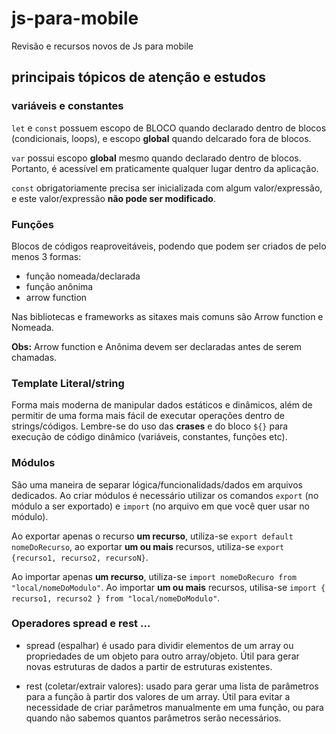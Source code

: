 # js-para-mobile
 Revisão e recursos novos de Js para mobile

 ## principais tópicos de atenção e estudos

 ### variáveis e constantes

 `let` e `const` possuem escopo de BLOCO quando declarado dentro de blocos (condicionais, loops), e escopo **global** quando delcarado fora de blocos.

 `var` possui escopo **global** mesmo quando declarado dentro de blocos. Portanto, é acessível em praticamente qualquer lugar dentro da aplicação.

 `const` obrigatoriamente precisa ser inicializada com algum valor/expressão, e este valor/expressão **não pode ser modificado**.


### Funções 

Blocos de códigos reaproveitáveis, podendo que podem ser criados de pelo menos 3 formas: 

- função nomeada/declarada 
- função anônima
- arrow function

Nas bibliotecas e frameworks as sitaxes mais comuns são Arrow function e Nomeada.

**Obs:** Arrow function e Anônima devem ser declaradas antes de serem chamadas.


### Template Literal/string

Forma mais moderna de manipular dados estáticos e dinâmicos, além de permitir de uma forma mais fácil de executar operações dentro de strings/códigos. Lembre-se do uso das **crases** e do bloco `${}` para execução de código dinâmico (variáveis, constantes, funções etc).


### Módulos

São uma maneira de separar lógica/funcionalidads/dados em arquivos dedicados. Ao criar módulos é necessário utilizar os comandos `export` (no módulo a ser exportado) e `import` (no arquivo em que você quer usar no módulo).

Ao exportar apenas o recurso **um recurso**, utiliza-se `export default nomeDoRecurso`, ao exportar **um ou mais** recursos, utiliza-se `export {recurso1, recurso2, recursoN}`.

Ao importar apenas **um recurso**, utiliza-se `import nomeDoRecuro from "local/nomeDoModulo"`. Ao importar **um ou mais** recursos, utilisa-se `import { recurso1, recurso2 } from "local/nomeDoModulo"`.

### Operadores spread e rest ...

- spread (espalhar) é usado para dividir elementos de um array ou propriedades de um objeto para outro array/objeto. Útil para gerar novas estruturas de dados a partir de estruturas existentes.

- rest (coletar/extrair valores): usado para gerar uma lista de parâmetros para a função à partir dos valores de um array. Útil para evitar a necessidade de criar parâmetros manualmente em uma função, ou para quando não sabemos quantos parâmetros serão necessários.